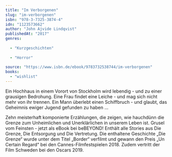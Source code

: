 ```yaml
---
title: "Im Verborgenen"
slug: "im-verborgenen"
isbn: "978-3-7325-3874-4"
idn: "1123573662"
author: "John Ajvide Lindqvist"
publishedAt: "2017"
genres:
  
  - "Kurzgeschichten"
    
  - "Horror"
    
source: "https://www.isbn.de/ebook/9783732538744/im-verborgenen"
books: 
  - "wishlist"
---
```

Ein Hochhaus in einem Vorort von Stockholm wird lebendig - und zu einer
grausigen Bedrohung. Eine Frau findet eine Leiche - und mag sich nicht mehr 
von ihr trennen. Ein Mann überlebt einen Schiffbruch - und glaubt, das 
Geheimnis ewiger Jugend gefunden zu haben ...

Zehn meisterhaft komponierte Erzählungen, die zeigen, wie hauchdünn die Grenze 
zum Unheimlichen und Unerklärlichen in unserem Leben ist. Grusel vom Feinsten - 
jetzt als eBook bei beBEYOND!
Enthält alle Stories aus Die Grenze, Die Entsorgung und Die Vertretung. Die 
enthaltene Geschichte „Die Grenze“ wurde unter dem Titel „Border“ verfilmt und 
gewann den Preis „Un Certain Regard“ bei den Cannes-Filmfestspielen 2018. 
Zudem vertritt der Film Schweden bei den Oscars 2019.